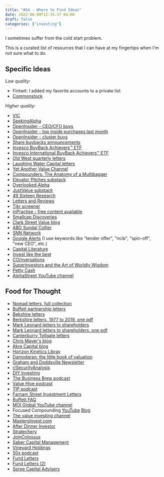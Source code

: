 ```yaml
---
title: "#54 - Where to Find Ideas"
date: 2022-06-09T12:35:37-04:00
draft: false
categories: ["investing"]
---
```


I sometimes suffer from the cold start problem.

This is a curated list of resources that I can have at my fingertips when I'm not sure what to do.


## Specific Ideas

_Low quality:_

- Fintwit: I added my favorite accounts to a private list
- [Commonstock](https://commonstock.com/)

_Higher quality:_

- [VIC](https://www.valueinvestorsclub.com/)
- [SeekingAlpha](https://seekingalpha.com/latest-articles)
- [OpenInsider - CEO/CFO buys](http://openinsider.com/latest-ceo-cfo-purchases-25k)
- [OpenInsider - top inside purchases last month](http://openinsider.com/top-insider-purchases-of-the-month)
- [OpenInsider - cluster buys](http://openinsider.com/latest-cluster-buys)
- [Share buybacks announcements](https://www.marketbeat.com/stock-buybacks/)
- [Invesco BuyBack Achievers™ ETF](https://www.invesco.com/us/financial-products/etfs/holdings?audienceType=Investor&ticker=PKW)
- [Invesco International BuyBack Achievers™ ETF](https://www.invesco.com/us/financial-products/etfs/holdings?audienceType=Investor&ticker=IPKW)
- [Old West quarterly letters](https://www.oldwestim.com/press)
- [Laughing Water Capital letters](https://www.laughingwatercapital.com/letters)
- [Yet Another Value Channel](https://www.youtube.com/channel/UCVCzUJIgjDKSdEOYpTqLScw)
- [Compounders: The Anatomy of a Multibagger](https://podcasts.google.com/feed/aHR0cHM6Ly9mZWVkLnBvZGJlYW4uY29tL2NvbXBvdW5kZXJzL2ZlZWQueG1s)
- [Elevator Pitches substack](https://elevatorpitches.substack.com/)
- [Overlooked Alpha](https://www.overlookedalpha.com/)
- [JustValue substack](https://justvalue.substack.com/)
- [49 Sixteen Research](https://49sixteenresearch.substack.com/)
- [Letters and Reviews](https://lettersandreviews.blogspot.com/)
- [Tikr screener](https://app.tikr.com/screener)
- [InPractise - free content available](https://inpractise.com/)
- [Smallcap Discoveries](https://www.youtube.com/user/trevtrew/videos)
- [Clark Street Value blog](http://clarkstreetvalue.blogspot.com/)
- [ABG Sundal Collier](https://cr.abgsc.com/)
- [SNN Network](https://www.youtube.com/user/SNNWire)
- [Google Alerts](https://www.google.com/alerts/) (I use keywords like "tender offer", "ncib", "spin-off", "new CEO", etc.)
- [Capital Literature](https://open.spotify.com/show/1RA6qsXmmkiXgK9yhnKQYg)
- [Invest like the best](https://open.spotify.com/playlist/57zSWuK6Fy1LehnYF3YA7j)
- [CO/nversations](https://open.spotify.com/show/3cfeneJaV9P3ngWUxb6PLD)
- [Superinvestors and the Art of Worldly Wisdom](https://open.spotify.com/show/3cfeneJaV9P3ngWUxb6PLD)
- [Petty Cash](https://pettycash.substack.com/)
- [AlphaStreet YouTube channel](https://www.youtube.com/c/AlphaStreetStudio/videos)

## Food for Thought

- [Nomad letters, full collection](https://drive.google.com/file/d/1Y7F9VEgmFxVhLvIe1uZLtkHBY6xfCxee/view?usp=sharing)
- [Buffett partnership letters](https://drive.google.com/drive/folders/1uk_cJWoUT8XwKVfbtkxbIWutKhEBHkRV?usp=sharing)
- [Bekshire letters](https://www.berkshirehathaway.com/letters/letters.html)
- [Berkshire letters, 1977 to 2019, one pdf](https://drive.google.com/file/d/1rfi-dvdOg62e4LMMyF2bKTGK5g1C51Pv/view?usp=sharing)
- [Mark Leonard letters to shareholders](https://www.csisoftware.com/category/pres-letters)
- [Mark Leonard letters to shareholders, one pdf](https://drive.google.com/file/d/1nTGBuikH1Y8ZPFAA4WBcFfkmCQ8lUxSi/view?usp=sharing)
- [Canterburry Tollgate letters](https://www.canterburytg.com/letters)
- [Chris Mayer's blog](https://www.woodlockhousefamilycapital.com/blog)
- [Akre Capital blog](https://www.akrecapital.com/our-thinking/)
- [Horizon Kinetics Libray](https://horizonkinetics.com/insights/library/)
- [Damodaran: the little book of valuation](https://pages.stern.nyu.edu/~adamodar/New_Home_Page/littlebook.htm)
- [Graham and Doddsville Newsletter](https://www8.gsb.columbia.edu/valueinvesting/resources/newsletters)
- [r/SecurityAnalysis](https://www.reddit.com/r/SecurityAnalysis/)
- [DIY Investing](https://www.youtube.com/c/DIYInvesting/videos)
- [The Business Brew podcast](https://www.youtube.com/channel/UCBywIfdQy7Nyb2RfRb_Z0eg)
- [Value Hive podcast](https://open.spotify.com/show/4jyB3twNAgXlcWJOFP2ObN)
- [TIP podcast](https://open.spotify.com/show/28RHOkXkuHuotUrkCdvlOP)
- [Farnam Street Investment Letters](https://orphanira.com/writings/)
- [Buffett FAQ](http://www.Buffetttfaq.com/)
- [MOI Global YouTube channel](https://www.youtube.com/c/manualofideas/videos)
- Focused Compounding [YouTube](https://www.youtube.com/c/FocusedCompounding/videos) [Blog](https://focusedcompounding.com/)
- [The value investing channel](https://www.youtube.com/channel/UCkQUXe4jHshvsvrvjJMWEhg/videos)
- [MastersInvest.com](http://mastersinvest.com/)
- [After Dinner Investor](https://open.spotify.com/show/0CNgrWDBJYvFoayTAhYQtJ)
- [Stratechery](https://stratechery.com/)
- [JoinColossus](https://www.joincolossus.com/)
- [Saber Capital Management](https://sabercapitalmgt.com/)
- [Vineyard Holdings](https://vineyardholdings.net/notes/)
- [50x podcast](https://www.50xpodcast.com/)
- [Fund Letters](https://seekingalpha.com/author/fund-letters)
- [Fund Letters (2)](https://finmasters.com/hedge-fund-letters-to-investors/)
- [Spree Capital Advisers](https://www.spreecap.com/research)
